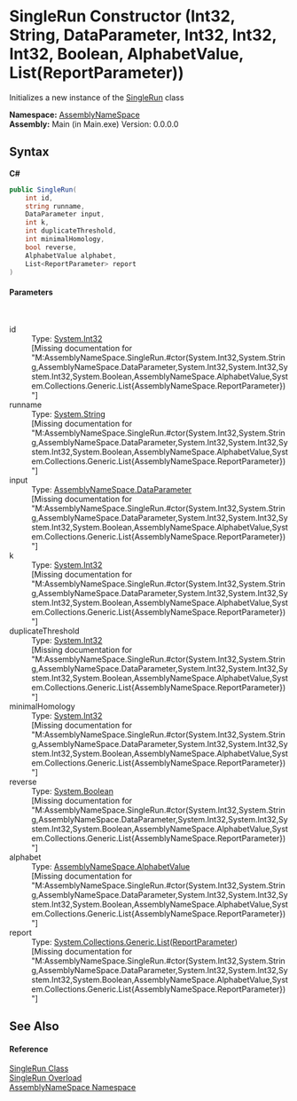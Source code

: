 # SingleRun Constructor (Int32, String, DataParameter, Int32, Int32, Int32, Boolean, AlphabetValue, List(ReportParameter))
 

Initializes a new instance of the <a href="3794b90e-ef77-abe1-7b81-69dc40cecbdf">SingleRun</a> class

**Namespace:**&nbsp;<a href="6bcc80ef-5cfd-db5f-1eb2-7297d1c16397">AssemblyNameSpace</a><br />**Assembly:**&nbsp;Main (in Main.exe) Version: 0.0.0.0

## Syntax

**C#**<br />
``` C#
public SingleRun(
	int id,
	string runname,
	DataParameter input,
	int k,
	int duplicateThreshold,
	int minimalHomology,
	bool reverse,
	AlphabetValue alphabet,
	List<ReportParameter> report
)
```


#### Parameters
&nbsp;<dl><dt>id</dt><dd>Type: <a href="http://msdn2.microsoft.com/en-us/library/td2s409d" target="_blank">System.Int32</a><br />\[Missing <param name="id"/> documentation for "M:AssemblyNameSpace.SingleRun.#ctor(System.Int32,System.String,AssemblyNameSpace.DataParameter,System.Int32,System.Int32,System.Int32,System.Boolean,AssemblyNameSpace.AlphabetValue,System.Collections.Generic.List{AssemblyNameSpace.ReportParameter})"\]</dd><dt>runname</dt><dd>Type: <a href="http://msdn2.microsoft.com/en-us/library/s1wwdcbf" target="_blank">System.String</a><br />\[Missing <param name="runname"/> documentation for "M:AssemblyNameSpace.SingleRun.#ctor(System.Int32,System.String,AssemblyNameSpace.DataParameter,System.Int32,System.Int32,System.Int32,System.Boolean,AssemblyNameSpace.AlphabetValue,System.Collections.Generic.List{AssemblyNameSpace.ReportParameter})"\]</dd><dt>input</dt><dd>Type: <a href="4d1612ee-0c5e-2858-4eff-c6d105eb93e3">AssemblyNameSpace.DataParameter</a><br />\[Missing <param name="input"/> documentation for "M:AssemblyNameSpace.SingleRun.#ctor(System.Int32,System.String,AssemblyNameSpace.DataParameter,System.Int32,System.Int32,System.Int32,System.Boolean,AssemblyNameSpace.AlphabetValue,System.Collections.Generic.List{AssemblyNameSpace.ReportParameter})"\]</dd><dt>k</dt><dd>Type: <a href="http://msdn2.microsoft.com/en-us/library/td2s409d" target="_blank">System.Int32</a><br />\[Missing <param name="k"/> documentation for "M:AssemblyNameSpace.SingleRun.#ctor(System.Int32,System.String,AssemblyNameSpace.DataParameter,System.Int32,System.Int32,System.Int32,System.Boolean,AssemblyNameSpace.AlphabetValue,System.Collections.Generic.List{AssemblyNameSpace.ReportParameter})"\]</dd><dt>duplicateThreshold</dt><dd>Type: <a href="http://msdn2.microsoft.com/en-us/library/td2s409d" target="_blank">System.Int32</a><br />\[Missing <param name="duplicateThreshold"/> documentation for "M:AssemblyNameSpace.SingleRun.#ctor(System.Int32,System.String,AssemblyNameSpace.DataParameter,System.Int32,System.Int32,System.Int32,System.Boolean,AssemblyNameSpace.AlphabetValue,System.Collections.Generic.List{AssemblyNameSpace.ReportParameter})"\]</dd><dt>minimalHomology</dt><dd>Type: <a href="http://msdn2.microsoft.com/en-us/library/td2s409d" target="_blank">System.Int32</a><br />\[Missing <param name="minimalHomology"/> documentation for "M:AssemblyNameSpace.SingleRun.#ctor(System.Int32,System.String,AssemblyNameSpace.DataParameter,System.Int32,System.Int32,System.Int32,System.Boolean,AssemblyNameSpace.AlphabetValue,System.Collections.Generic.List{AssemblyNameSpace.ReportParameter})"\]</dd><dt>reverse</dt><dd>Type: <a href="http://msdn2.microsoft.com/en-us/library/a28wyd50" target="_blank">System.Boolean</a><br />\[Missing <param name="reverse"/> documentation for "M:AssemblyNameSpace.SingleRun.#ctor(System.Int32,System.String,AssemblyNameSpace.DataParameter,System.Int32,System.Int32,System.Int32,System.Boolean,AssemblyNameSpace.AlphabetValue,System.Collections.Generic.List{AssemblyNameSpace.ReportParameter})"\]</dd><dt>alphabet</dt><dd>Type: <a href="a4a2143f-52be-d84e-9ab0-079c87bedfcf">AssemblyNameSpace.AlphabetValue</a><br />\[Missing <param name="alphabet"/> documentation for "M:AssemblyNameSpace.SingleRun.#ctor(System.Int32,System.String,AssemblyNameSpace.DataParameter,System.Int32,System.Int32,System.Int32,System.Boolean,AssemblyNameSpace.AlphabetValue,System.Collections.Generic.List{AssemblyNameSpace.ReportParameter})"\]</dd><dt>report</dt><dd>Type: <a href="http://msdn2.microsoft.com/en-us/library/6sh2ey19" target="_blank">System.Collections.Generic.List</a>(<a href="424e35aa-7ff3-06d5-938d-f5af7f87dadf">ReportParameter</a>)<br />\[Missing <param name="report"/> documentation for "M:AssemblyNameSpace.SingleRun.#ctor(System.Int32,System.String,AssemblyNameSpace.DataParameter,System.Int32,System.Int32,System.Int32,System.Boolean,AssemblyNameSpace.AlphabetValue,System.Collections.Generic.List{AssemblyNameSpace.ReportParameter})"\]</dd></dl>

## See Also


#### Reference
<a href="3794b90e-ef77-abe1-7b81-69dc40cecbdf">SingleRun Class</a><br /><a href="2572d91c-8405-a4cc-08c6-97c9977d8d19">SingleRun Overload</a><br /><a href="6bcc80ef-5cfd-db5f-1eb2-7297d1c16397">AssemblyNameSpace Namespace</a><br />